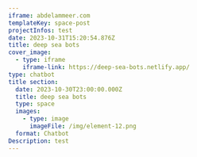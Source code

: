 ```yaml
---
iframe: abdelammeer.com
templateKey: space-post
projectInfos: test
date: 2023-10-31T15:20:54.876Z
title: deep sea bots
cover_image:
  - type: iframe
    iframe-link: https://deep-sea-bots.netlify.app/
type: chatbot
title section:
  date: 2023-10-30T23:00:00.000Z
  title: deep sea bots
  type: space
  images:
    - type: image
      imageFile: /img/element-12.png
  format: Chatbot
Description: t﻿est
---
```


